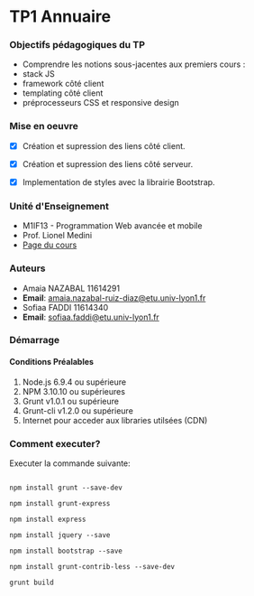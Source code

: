 # TP1 Annuaire

### Objectifs pédagogiques du TP

- Comprendre les notions sous-jacentes aux premiers cours :
- stack JS
- framework côté client
- templating côté client
- préprocesseurs CSS et responsive design


### Mise en oeuvre

- [x] Création et supression des liens côté client.
- [x] Création et supression des liens côté serveur.
- [x] Implementation de styles avec la librairie Bootstrap.


### Unité d'Enseignement

- M1IF13 - Programmation Web avancée et mobile
- Prof. Lionel Medini
- [Page du cours](http://liris.cnrs.fr/lionel.medini/enseignement/M1IF13/)

### Auteurs

- Amaia NAZABAL 11614291
- **Email**: amaia.nazabal-ruiz-diaz@etu.univ-lyon1.fr
- Sofiaa FADDI 11614340
- **Email**: sofiaa.faddi@etu.univ-lyon1.fr

### Démarrage

#### Conditions Préalables

1. Node.js 6.9.4 ou supérieure
2. NPM 3.10.10 ou supérieures
3. Grunt v1.0.1 ou supérieure
4. Grunt-cli v1.2.0 ou supérieure
5. Internet pour acceder aux libraries utilsées (CDN)


### Comment executer?

Executer la commande suivante:

```

npm install grunt --save-dev

npm install grunt-express

npm install express

npm install jquery --save

npm install bootstrap --save

npm install grunt-contrib-less --save-dev

grunt build
```